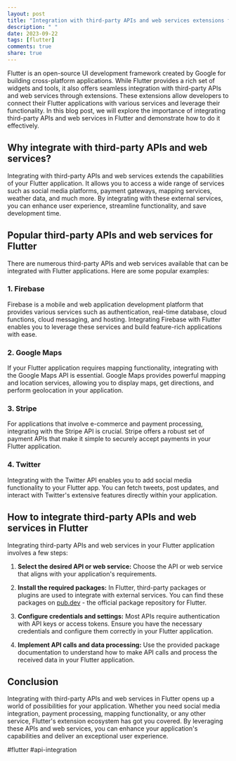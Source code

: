 ```yaml
---
layout: post
title: "Integration with third-party APIs and web services extensions for Flutter"
description: " "
date: 2023-09-22
tags: [flutter]
comments: true
share: true
---
```


Flutter is an open-source UI development framework created by Google for building cross-platform applications. While Flutter provides a rich set of widgets and tools, it also offers seamless integration with third-party APIs and web services through extensions. These extensions allow developers to connect their Flutter applications with various services and leverage their functionality. In this blog post, we will explore the importance of integrating third-party APIs and web services in Flutter and demonstrate how to do it effectively.

## Why integrate with third-party APIs and web services?

Integrating with third-party APIs and web services extends the capabilities of your Flutter application. It allows you to access a wide range of services such as social media platforms, payment gateways, mapping services, weather data, and much more. By integrating with these external services, you can enhance user experience, streamline functionality, and save development time.

## Popular third-party APIs and web services for Flutter

There are numerous third-party APIs and web services available that can be integrated with Flutter applications. Here are some popular examples:

### 1. Firebase

Firebase is a mobile and web application development platform that provides various services such as authentication, real-time database, cloud functions, cloud messaging, and hosting. Integrating Firebase with Flutter enables you to leverage these services and build feature-rich applications with ease.

### 2. Google Maps

If your Flutter application requires mapping functionality, integrating with the Google Maps API is essential. Google Maps provides powerful mapping and location services, allowing you to display maps, get directions, and perform geolocation in your application.

### 3. Stripe

For applications that involve e-commerce and payment processing, integrating with the Stripe API is crucial. Stripe offers a robust set of payment APIs that make it simple to securely accept payments in your Flutter application.

### 4. Twitter

Integrating with the Twitter API enables you to add social media functionality to your Flutter app. You can fetch tweets, post updates, and interact with Twitter's extensive features directly within your application.

## How to integrate third-party APIs and web services in Flutter

Integrating third-party APIs and web services in your Flutter application involves a few steps:

1. **Select the desired API or web service:** Choose the API or web service that aligns with your application's requirements.

2. **Install the required packages:** In Flutter, third-party packages or plugins are used to integrate with external services. You can find these packages on [pub.dev](https://pub.dev/) - the official package repository for Flutter.

3. **Configure credentials and settings:** Most APIs require authentication with API keys or access tokens. Ensure you have the necessary credentials and configure them correctly in your Flutter application.

4. **Implement API calls and data processing:** Use the provided package documentation to understand how to make API calls and process the received data in your Flutter application.

## Conclusion

Integrating with third-party APIs and web services in Flutter opens up a world of possibilities for your application. Whether you need social media integration, payment processing, mapping functionality, or any other service, Flutter's extension ecosystem has got you covered. By leveraging these APIs and web services, you can enhance your application's capabilities and deliver an exceptional user experience.

#flutter #api-integration